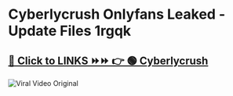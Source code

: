 
 # Cyberlycrush Onlyfans Leaked - Update Files 1rgqk

## <h2><a href="https://clipsfans.com/Cyberlycrush&ref=git">🔗 Click to LINKS ⏩⏩ 👉 🟢 Cyberlycrush </a></h2>

<a href="https://clipsfans.com/Cyberlycrush&ref=git" rel="nofollow" data-target="animated-image.originalLink"><img src="https://i.ibb.co.com/xMMVF88/686577567.gif" alt="Viral Video Original" style="max-width: 100%; display: inline-block;" data-target="animated-image.originalImage"></a>

